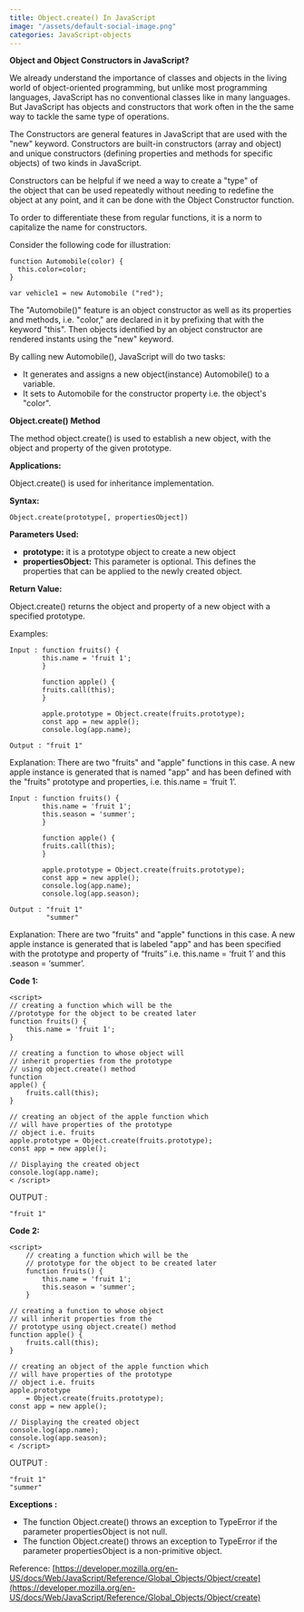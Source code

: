 ```yaml
---
title: Object.create() In JavaScript
image: "/assets/default-social-image.png"
categories: JavaScript-objects
---
```


**Object and Object Constructors in JavaScript?**

We already understand the importance of classes and objects in the living world of object-oriented programming, but unlike most programming languages, JavaScript has no conventional classes like in many languages. But JavaScript has objects and constructors that work often in the the same way to tackle the same type of operations.

The Constructors are general features in JavaScript that are used with the "new" keyword. Constructors are built-in constructors (array and object) and unique constructors (defining properties and methods for specific objects) of two kinds in JavaScript.

Constructors can be helpful if we need a way to create a "type" of the object that can be used repeatedly without needing to redefine the object at any point, and it can be done with the Object Constructor function.

To order to differentiate these from regular functions, it is a norm to capitalize the name for constructors.

Consider the following code for illustration:

```
function Automobile(color) {
  this.color=color;
}

var vehicle1 = new Automobile ("red");
```

The "Automobile()" feature is an object constructor as well as its properties and methods, i.e. "color," are declared in it by prefixing that with the keyword "this". Then objects identified by an object constructor are rendered instants using the "new" keyword.

By calling new Automobile(), JavaScript will do two tasks:

* It generates and assigns a new object(instance) Automobile() to a variable.
* It sets to Automobile for the constructor property i.e. the object's "color".

**Object.create() Method**

The method object.create() is used to establish a new object, with the object and property of the given prototype.

**Applications:**

Object.create() is used for inheritance implementation.

**Syntax:**

`Object.create(prototype[, propertiesObject])`

**Parameters Used:**

* **prototype:** it is a prototype object to create a new object
* **propertiesObject:** This parameter is optional. This defines the properties that can be applied to the newly created object.

**Return Value:**

Object.create() returns the object and property of a new object with a specified prototype.

Examples:

```
Input : function fruits() {
        this.name = 'fruit 1';
        }

        function apple() {
        fruits.call(this);
        }

        apple.prototype = Object.create(fruits.prototype);
        const app = new apple();
        console.log(app.name);

Output : "fruit 1"
```

Explanation: There are two "fruits" and "apple" functions in this case. A new apple instance is generated that is named "app" and has been defined with the "fruits" prototype and properties, i.e. this.name = ‘fruit 1’.

```
Input : function fruits() {
        this.name = 'fruit 1';
        this.season = 'summer';
        }

        function apple() {
        fruits.call(this);
        }

        apple.prototype = Object.create(fruits.prototype);
        const app = new apple();
        console.log(app.name);
        console.log(app.season);

Output : "fruit 1"
         "summer"
```

Explanation: There are two "fruits" and "apple" functions in this case. A new apple instance is generated that is labeled "app" and has been specified with the prototype and property of “fruits” i.e. this.name = ‘fruit 1’ and this .season = ‘summer’.

**Code 1:**

```
<script> 
// creating a function which will be the  
//prototype for the object to be created later 
function fruits() { 
    this.name = 'fruit 1'; 
} 
  
// creating a function to whose object will  
// inherit properties from the prototype  
// using object.create() method 
function
apple() { 
    fruits.call(this); 
} 
  
// creating an object of the apple function which 
// will have properties of the prototype  
// object i.e. fruits 
apple.prototype = Object.create(fruits.prototype); 
const app = new apple(); 
  
// Displaying the created object 
console.log(app.name); 
< /script> 
```

OUTPUT :

`"fruit 1"`

**Code 2:**

```
<script> 
    // creating a function which will be the 
    // prototype for the object to be created later 
    function fruits() { 
        this.name = 'fruit 1'; 
        this.season = 'summer'; 
    } 
  
// creating a function to whose object  
// will inherit properties from the    
// prototype using object.create() method 
function apple() { 
    fruits.call(this); 
} 
  
// creating an object of the apple function which 
// will have properties of the prototype  
// object i.e. fruits 
apple.prototype 
    = Object.create(fruits.prototype); 
const app = new apple(); 
  
// Displaying the created object 
console.log(app.name); 
console.log(app.season); 
< /script> 
```

OUTPUT :

```
"fruit 1"
"summer"
```

**Exceptions :**

* The function Object.create() throws an exception to TypeError if the parameter propertiesObject is not null.
* The function Object.create() throws an exception to TypeError if the parameter propertiesObject is a non-primitive object.

Reference: [https://developer.mozilla.org/en-US/docs/Web/JavaScript/Reference/Global_Objects/Object/create](https://developer.mozilla.org/en-US/docs/Web/JavaScript/Reference/Global_Objects/Object/create)